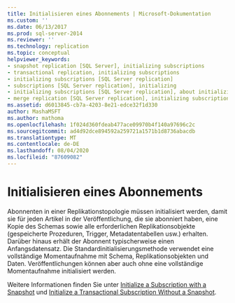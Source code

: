 ```yaml
---
title: Initialisieren eines Abonnements | Microsoft-Dokumentation
ms.custom: ''
ms.date: 06/13/2017
ms.prod: sql-server-2014
ms.reviewer: ''
ms.technology: replication
ms.topic: conceptual
helpviewer_keywords:
- snapshot replication [SQL Server], initializing subscriptions
- transactional replication, initializing subscriptions
- initializing subscriptions [SQL Server replication]
- subscriptions [SQL Server replication], initializing
- initializing subscriptions [SQL Server replication], about initializing subscriptions
- merge replication [SQL Server replication], initializing subscriptions
ms.assetid: d6013845-cb7a-4203-8e21-edce32f1d330
author: MashaMSFT
ms.author: mathoma
ms.openlocfilehash: 1f024d360fdeab477ace09970b4f140a97696c2c
ms.sourcegitcommit: ad4d92dce894592a259721a1571b1d8736abacdb
ms.translationtype: MT
ms.contentlocale: de-DE
ms.lasthandoff: 08/04/2020
ms.locfileid: "87609082"
---
```

# <a name="initialize-a-subscription"></a>Initialisieren eines Abonnements
  Abonnenten in einer Replikationstopologie müssen initialisiert werden, damit sie für jeden Artikel in der Veröffentlichung, die sie abonniert haben, eine Kopie des Schemas sowie alle erforderlichen Replikationsobjekte (gespeicherte Prozeduren, Trigger, Metadatentabellen usw.) erhalten. Darüber hinaus erhält der Abonnent typischerweise einen Anfangsdatensatz. Die Standardinitialisierungsmethode verwendet eine vollständige Momentaufnahme mit Schema, Replikationsobjekten und Daten. Veröffentlichungen können aber auch ohne eine vollständige Momentaufnahme initialisiert werden.  
  
 Weitere Informationen finden Sie unter [Initialize a Subscription with a Snapshot](initialize-a-subscription-with-a-snapshot.md) und [Initialize a Transactional Subscription Without a Snapshot](initialize-a-transactional-subscription-without-a-snapshot.md).  
  
  
